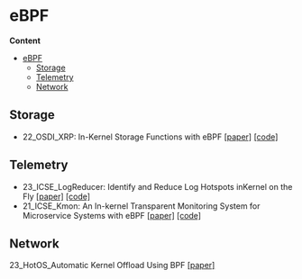 # eBPF

**Content**
- [eBPF](#ebpf)
  - [Storage](#storage)
  - [Telemetry](#telemetry)
  - [Network](#network)


## Storage

- 22_OSDI_XRP: In-Kernel Storage Functions with eBPF [[paper]](https://www.usenix.org/conference/osdi22/presentation/zhong) [[code]](https://github.com/xrp-project/XRP)


## Telemetry
- 23_ICSE_LogReducer: Identify and Reduce Log Hotspots inKernel on the Fly [[paper]](https://yuxiaoba.github.io/publication/logreducer22/logreducer22.pdf) [[code]](https://github.com/IntelligentDDS/LogReducer)
- 21_ICSE_Kmon: An In-kernel Transparent Monitoring System for Microservice Systems with eBPF [[paper]](https://yuxiaoba.github.io/publication/kmon/kmon.pdf) [[code]](https://github.com/IntelligentDDS/Kmon)


## Network

23_HotOS_Automatic Kernel Offload Using BPF [[paper]](https://dl.acm.org/doi/abs/10.1145/3593856.3595888)

